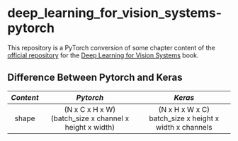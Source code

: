 # deep_learning_for_vision_systems-pytorch

This repository is a PyTorch conversion of some chapter content of the [official repository](https://github.com/moelgendy/deep_learning_for_vision_systems) 
for the [Deep Learning for Vision Systems](https://www.amazon.com/gp/product/1617296198) book. 


## Difference Between Pytorch and Keras

| *Content* | *Pytorch* | *Keras* |
| :-:         |     :-:      |     :-:      |
| shape | (N x C x H x W) <br/> (batch_size x channel x height x width) |  (N x H x W x C)  <br /> batch_size x height x width x channels   |
